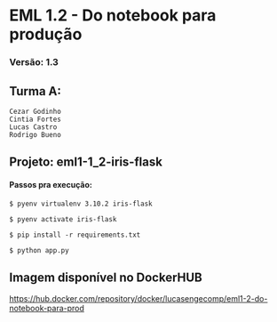 # EML 1.2 - Do notebook para produção

### Versão: 1.3

## Turma A:
    Cezar Godinho
    Cintia Fortes
    Lucas Castro
    Rodrigo Bueno


## Projeto: eml1-1_2-iris-flask


#### Passos pra execução:
    $ pyenv virtualenv 3.10.2 iris-flask

    $ pyenv activate iris-flask

    $ pip install -r requirements.txt

    $ python app.py


## Imagem disponível no DockerHUB
https://hub.docker.com/repository/docker/lucasengecomp/eml1-2-do-notebook-para-prod
